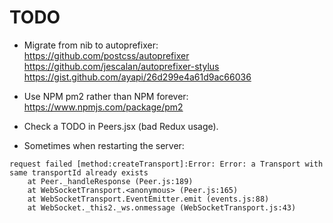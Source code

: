 # TODO

* Migrate from nib to autoprefixer:
https://github.com/postcss/autoprefixer
https://github.com/jescalan/autoprefixer-stylus
https://gist.github.com/ayapi/26d299e4a61d9ac66036

* Use NPM pm2 rather than NPM forever:
https://www.npmjs.com/package/pm2

* Check a TODO in Peers.jsx (bad Redux usage).

* Sometimes when restarting the server:
```
request failed [method:createTransport]:Error: Error: a Transport with same transportId already exists
    at Peer._handleResponse (Peer.js:189)
    at WebSocketTransport.<anonymous> (Peer.js:165)
    at WebSocketTransport.EventEmitter.emit (events.js:88)
    at WebSocket._this2._ws.onmessage (WebSocketTransport.js:43)
```
